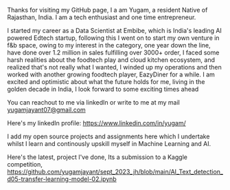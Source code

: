 Thanks for visiting my GitHub page, I a am Yugam, a resident Native of Rajasthan, India. I am a tech enthusiast and one time entrepreneur. 

I started my career as a Data Scientist at Embibe, which is India's leading AI powered Edtech startup, following this I went on to start my own venture in f&b space, owing to my interest in the category, 
one year down the line, have done over 1.2 million in sales fulfilling over 3000+ order, I faced some harsh realities about the foodtech play and cloud kitchen ecosystem, and realized that's not really
what I wanted, I winded up my operations and then worked with another growing foodtech player, EazyDiner for a while. I am excited and optimistic about what the future holds for me, living in the golden
decade in India, I look forward to some exciting times ahead

You can reachout to me via linkedIn or write to me at my 
mail yugamjayant07@gmail.com

Here's my linkedIn profile: https://www.linkedin.com/in/yugam/

I add my open source projects and assignments here which I undertake whilst I learn and continously upskill myself in Machine Learning and AI.

Here's the latest, project I've done, Its a submission to a Kaggle competition, 
https://github.com/yugamjayant/sept_2023_jh/blob/main/AI_Text_detection_d05-transfer-learning-model-02.ipynb
